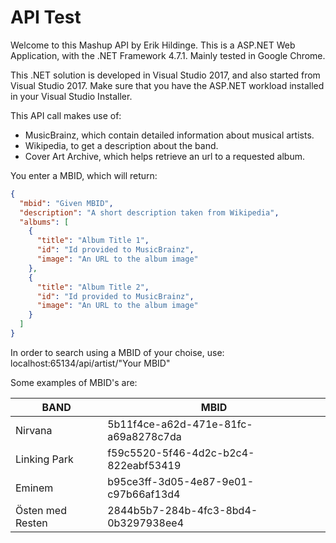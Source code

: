 # API Test

Welcome to this Mashup API by Erik Hildinge.
This is a ASP.NET Web Application, with the .NET Framework 4.7.1. Mainly tested in Google Chrome.

This .NET solution is developed in Visual Studio 2017, and also started from Visual Studio 2017.
Make sure that you have the ASP.NET workload installed in your Visual Studio Installer.

This API call makes use of:
* MusicBrainz, which contain detailed information about musical artists.
* Wikipedia, to get a description about the band.
* Cover Art Archive, which helps retrieve an url to a requested album. 

You enter a MBID, which will return:
```json
{
  "mbid": "Given MBID",
  "description": "A short description taken from Wikipedia",
  "albums": [
    {
      "title": "Album Title 1",
      "id": "Id provided to MusicBrainz",
      "image": "An URL to the album image"
    },
    {
      "title": "Album Title 2",
      "id": "Id provided to MusicBrainz",
      "image": "An URL to the album image"
    }
  ]
}
```

In order to search using a MBID of your choise, use:\
localhost:65134/api/artist/"Your MBID" 

Some examples of MBID's are:

BAND  | MBID
------------- | -------------
Nirvana | 5b11f4ce-a62d-471e-81fc-a69a8278c7da
Linking Park | f59c5520-5f46-4d2c-b2c4-822eabf53419
Eminem | b95ce3ff-3d05-4e87-9e01-c97b66af13d4
Östen med Resten | 2844b5b7-284b-4fc3-8bd4-0b3297938ee4
